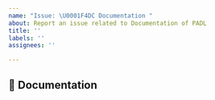 ```yaml
---
name: "Issue: \U0001F4DC Documentation "
about: Report an issue related to Documentation of PADL
title: ''
labels: ''
assignees: ''

---
```


## 📜 Documentation

<!-- A clear and concise description of what content in https://lf1-io.github.io/padl/ is an issue. If it is an request to add documentation to a missing or incomplete documentation, please also include a link to the functionality you want documented. -->
